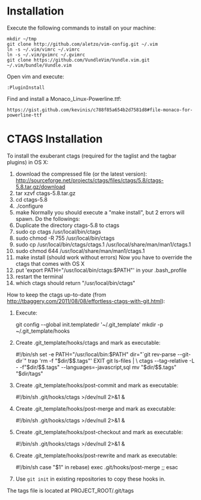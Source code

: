 Installation
============
Execute the following commands to install on your machine:

    mkdir ~/tmp
    git clone http://github.com/aletzo/vim-config.git ~/.vim
    ln -s ~/.vim/vimrc ~/.vimrc
    ln -s ~/.vim/gvimrc ~/.gvimrc
    git clone https://github.com/VundleVim/Vundle.vim.git ~/.vim/bundle/Vundle.vim

Open vim and execute:

    :PluginInstall

Find and install a Monaco_Linux-Powerline.ttf:

    https://gist.github.com/kevinis/c788f85a654b2d7581d8#file-monaco-for-powerline-ttf


CTAGS Installation
==================
To install the exuberant ctags (required for the taglist and the tagbar plugins) in OS X:
1. download the compressed file (or the latest version): http://sourceforge.net/projects/ctags/files/ctags/5.8/ctags-5.8.tar.gz/download
2. tar xzvf ctags-5.8.tar.gz
3. cd ctags-5.8
4. ./configure
5. make
Normally you should execute a "make install", but 2 errors will spawn. Do the followings:
6. Duplicate the directory ctags-5.8 to ctags
7. sudo cp ctags /usr/local/bin/ctags
8. sudo chmod -R 755 /usr/local/bin/ctags
9. sudo cp /usr/local/bin/ctags/ctags.1 /usr/local/share/man/man1/ctags.1
10. sudo chmod 644 /usr/local/share/man/man1/ctags.1
11. make install (should work without errors)
Now you have to override the ctags that comes with OS X
12. put 'export PATH="/usr/local/bin/ctags:$PATH"' in your .bash_profile 
13. restart the terminal
14. which ctags should return "/usr/local/bin/ctags"


How to keep the ctags up-to-date (from http://tbaggery.com/2011/08/08/effortless-ctags-with-git.html):

1. Execute:

    git config --global init.templatedir '~/.git_template'
    mkdir -p ~/.git_template/hooks
    
2. Create .git_template/hooks/ctags and mark as executable:

    #!/bin/sh
    set -e
    PATH="/usr/local/bin:$PATH"
    dir="`git rev-parse --git-dir`"
    trap 'rm -f "$dir/$$.tags"' EXIT
    git ls-files | \
      ctags --tag-relative -L - -f"$dir/$$.tags" --languages=-javascript,sql
    mv "$dir/$$.tags" "$dir/tags"

3. Create .git_template/hooks/post-commit and mark as executable:
    
    #!/bin/sh
    .git/hooks/ctags >/dev/null 2>&1 &

4. Create .git_template/hooks/post-merge and mark as executable:
    
    #!/bin/sh
    .git/hooks/ctags >/dev/null 2>&1 &

5. Create .git_template/hooks/post-checkout and mark as executable:
    
    #!/bin/sh
    .git/hooks/ctags >/dev/null 2>&1 &

6. Create .git_template/hooks/post-rewrite and mark as executable:

    #!/bin/sh
    case "$1" in
      rebase) exec .git/hooks/post-merge ;;
    esac

7. Use `git init` in existing repositories to copy these hooks in.

The tags file is located at PROJECT_ROOT/.git/tags

